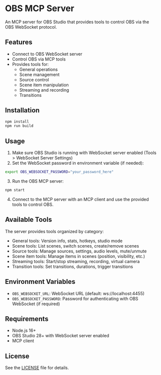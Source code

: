 # OBS MCP Server

An MCP server for OBS Studio that provides tools to control OBS via the OBS WebSocket protocol.

## Features

- Connect to OBS WebSocket server
- Control OBS via MCP tools
- Provides tools for:
  - General operations
  - Scene management
  - Source control
  - Scene item manipulation
  - Streaming and recording
  - Transitions

## Installation

```bash
npm install
npm run build
```

## Usage

1. Make sure OBS Studio is running with WebSocket server enabled (Tools > WebSocket Server Settings)
2. Set the WebSocket password in environment variable (if needed):

```bash
export OBS_WEBSOCKET_PASSWORD="your_password_here"
```

3. Run the OBS MCP server:

```bash
npm start
```

4. Connect to the MCP server with an MCP client and use the provided tools to control OBS.

## Available Tools

The server provides tools organized by category:

- General tools: Version info, stats, hotkeys, studio mode
- Scene tools: List scenes, switch scenes, create/remove scenes
- Source tools: Manage sources, settings, audio levels, mute/unmute
- Scene item tools: Manage items in scenes (position, visibility, etc.)
- Streaming tools: Start/stop streaming, recording, virtual camera
- Transition tools: Set transitions, durations, trigger transitions

## Environment Variables

- `OBS_WEBSOCKET_URL`: WebSocket URL (default: ws://localhost:4455)
- `OBS_WEBSOCKET_PASSWORD`: Password for authenticating with OBS WebSocket (if required)

## Requirements

- Node.js 16+
- OBS Studio 28+ with WebSocket server enabled
- MCP client

## License

See the [LICENSE](LICENSE) file for details.
